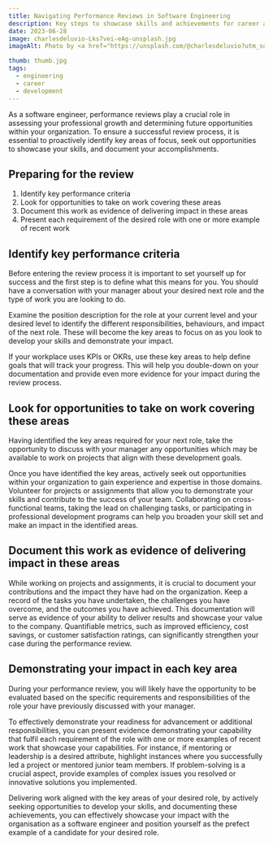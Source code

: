 ```yaml
---
title: Navigating Performance Reviews in Software Engineering
description: Key steps to showcase skills and achievements for career advancement in software engineering
date: 2023-06-28
image: charlesdeluvio-Lks7vei-eAg-unsplash.jpg
imageAlt: Photo by <a href="https://unsplash.com/@charlesdeluvio?utm_source=unsplash&utm_medium=referral&utm_content=creditCopyText">charlesdeluvio</a> on <a href="https://unsplash.com/s/photos/software-review?utm_source=unsplash&utm_medium=referral&utm_content=creditCopyText">Unsplash</a>

thumb: thumb.jpg
tags:
  - engineering
  - career
  - development
---
```


As a software engineer, performance reviews play a crucial role in assessing your professional growth and determining future opportunities within your organization. To ensure a successful review process, it is essential to proactively identify key areas of focus, seek out opportunities to showcase your skills, and document your accomplishments.

## Preparing for the review

1. Identify key performance criteria
2. Look for opportunities to take on work covering these areas
3. Document this work as evidence of delivering impact in these areas
4. Present each requirement of the desired role with one or more example of recent work

## Identify key performance criteria

Before entering the review process it is important to set yourself up for success and the first step is to define what this means for you. You should have a conversation with your manager about your desired next role and the type of work you are looking to do.

Examine the position description for the role at your current level and your desired level to identify the different responsibilities, behaviours, and impact of the next role. These will become the key areas to focus on as you look to develop your skills and demonstrate your impact.

If your workplace uses KPIs or OKRs, use these key areas to help define goals that will track your progress. This will help you double-down on your documentation and provide even more evidence for your impact during the review process.

## Look for opportunities to take on work covering these areas

Having identified the key areas required for your next role, take the opportunity to discuss with your manager any opportunities which may be available to work on projects that align with these development goals.

Once you have identified the key areas, actively seek out opportunities within your organization to gain experience and expertise in those domains. Volunteer for projects or assignments that allow you to demonstrate your skills and contribute to the success of your team. Collaborating on cross-functional teams, taking the lead on challenging tasks, or participating in professional development programs can help you broaden your skill set and make an impact in the identified areas.

## Document this work as evidence of delivering impact in these areas

While working on projects and assignments, it is crucial to document your contributions and the impact they have had on the organization. Keep a record of the tasks you have undertaken, the challenges you have overcome, and the outcomes you have achieved. This documentation will serve as evidence of your ability to deliver results and showcase your value to the company. Quantifiable metrics, such as improved efficiency, cost savings, or customer satisfaction ratings, can significantly strengthen your case during the performance review.

## Demonstrating your impact in each key area

During your performance review, you will likely have the opportunity to be evaluated based on the specific requirements and responsibilities of the role your have previously discussed with your manager.

To effectively demonstrate your readiness for advancement or additional responsibilities, you can present evidence demonstrating your capability that fulfil each requirement of the role with one or more examples of recent work that showcase your capabilities. For instance, if mentoring or leadership is a desired attribute, highlight instances where you successfully led a project or mentored junior team members. If problem-solving is a crucial aspect, provide examples of complex issues you resolved or innovative solutions you implemented.

Delivering work aligned with the key areas of your desired role, by actively seeking opportunities to develop your skills, and documenting these achievements, you can effectively showcase your impact with the organisation as a software engineer and position yourself as the prefect example of a candidate for your desired role.
